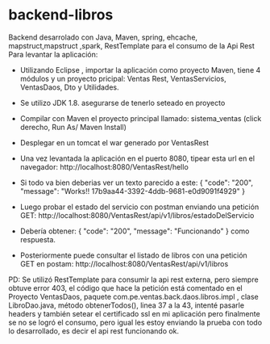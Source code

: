 # backend-libros
Backend desarrolado con Java, Maven, spring, ehcache, mapstruct,mapstruct ,spark, RestTemplate para el consumo de la Api Rest
Para levantar la aplicación:

- Utilizando Eclipse , importar la aplicación como proyecto Maven, tiene 4 módulos y un proyecto pricipal: Ventas Rest, VentasServicios, VentasDaos, Dto y Utilidades.
- Se utilizo JDK 1.8. asegurarse de tenerlo seteado en proyecto
- Compilar con Maven el proyecto principal llamado: sistema_ventas (click derecho, Run As/ Maven Install)
- Desplegar en un tomcat el war generado por VentasRest
- Una vez levantada la aplicación en el puerto 8080, tipear esta url en el navegador: http://localhost:8080/VentasRest/hello
- Si todo va bien deberias ver un texto parecido a este: { "code": "200", "message": "Works!! 17b9aa44-3392-4ddb-9681-e0d9091f4929" }
- Luego probar el estado del  servicio con postman enviando una petición GET: http://localhost:8080/VentasRest/api/v1/libros/estadoDelServicio
- Debería obtener: {
  "code": "200",
  "message": "Funcionando"
}
como respuesta.

- Posteriormente puede consultar el listado de libros con una petición GET en postam: http://localhost:8080/VentasRest/api/v1/libros

PD: Se utilizó RestTemplate para consumir la api rest externa, pero siempre obtuve error 403, el código que hace la petición está comentado en el Proyecto VentasDaos, paquete com.pe.ventas.back.daos.libros.impl , clase LibroDao.java, método  obtenerTodos(), linea 37 a la 43, intenté pasarle headers y también setear el certificado ssl en mi aplicación pero finalmente se no se logró el consumo, pero igual les estoy enviando la prueba con todo lo desarrollado, es decir el api rest funcionando ok.
